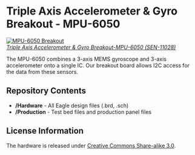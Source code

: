 Triple Axis Accelerometer & Gyro Breakout - MPU-6050
====================================================
[![MPU-6050 Breakout](https://dlnmh9ip6v2uc.cloudfront.net//images/products/1/1/0/2/8/11028-01.jpg)  
*Triple Axis Accelerometer & Gyro Breakout-MPU-6050 (SEN-11028)*](https://www.sparkfun.com/products/11028)

The MPU-6050 combines a 3-axis MEMS gyroscope and 3-axis accelerometer onto a single IC. Our breakout board
allows I2C access for the data from these sensors. 

Repository Contents
-------------------
* **/Hardware** - All Eagle design files (.brd, .sch)
* **/Production** - Test bed files and production panel files

License Information
-------------------
The hardware is released under [Creative Commons Share-alike 3.0](http://creativecommons.org/licenses/by-sa/3.0/).  
